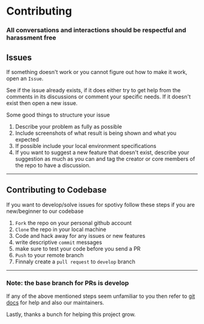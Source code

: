 # Contributing 

### All conversations and interactions should be respectful and harassment free

## Issues
If something doesn't work or you cannot figure out how to make it work, open an ``Issue``.

 See if the issue already exists, if it does either try to get help from the comments in its discussions or comment your specific needs. If it doesn't exist then open a new issue.

Some good things to structure your issue

1. Describe your problem as fully as possible
2. Include screenshots of what result is being shown and what you expected 
3. If possible include your local environment specifications 
4. If you want to suggest a new feature that doesn't exist, describe your suggestion as much as you can and tag the creator or core members of the repo to have a discussion. 
***

## Contributing to Codebase
If you want to develop/solve issues for spotivy follow these steps if you are new/beginner to our codebase

1. `Fork` the repo on your personal github account
2. `Clone` the repo in your local machine 
3. Code and hack away for any issues or new features
4. write descriptive `commit` messages 
5. make sure to test your code before you send a PR
6. `Push` to your remote branch
7. Finnaly create a `pull request` to  ```develop``` branch

***
### Note: the base branch for PRs is develop
If any of the above mentioned steps seem unfamiliar to you then refer to [git docs](https://git-scm.com/docs) for help and also our maintainers.

Lastly, thanks a bunch for helping this project grow.




